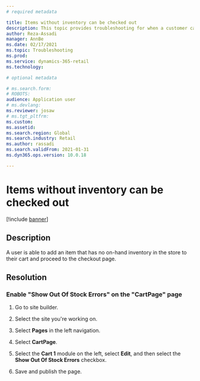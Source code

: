 ```yaml
---
# required metadata

title: Items without inventory can be checked out
description: This topic provides troubleshooting for when a customer can add an item without on-hand inventory to their cart and check out. 
author: Reza-Assadi
manager: AnnBe
ms.date: 02/17/2021
ms.topic: Troubleshooting
ms.prod: 
ms.service: dynamics-365-retail
ms.technology: 

# optional metadata

# ms.search.form: 
# ROBOTS: 
audience: Application user
# ms.devlang: 
ms.reviewer: josaw
# ms.tgt_pltfrm: 
ms.custom: 
ms.assetid: 
ms.search.region: Global
ms.search.industry: Retail
ms.author: rassadi
ms.search.validFrom: 2021-01-31
ms.dyn365.ops.version: 10.0.18

---
```


# Items without inventory can be checked out

[!include [banner](../../includes/banner.md)]

## Description
A user is able to add an item that has no on-hand inventory in the store to their cart and proceed to the checkout page.

## Resolution

### Enable "Show Out Of Stock Errors" on the "CartPage" page

1. Go to site builder.
 
1. Select the site you're working on.
 
1. Select **Pages** in the left navigation.

1. Select **CartPage**.

1. Select the **Cart 1** module on the left, select **Edit**, and then select the **Show Out Of Stock Errors** checkbox.

1. Save and publish the page.


 







